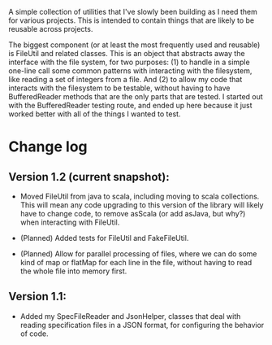 A simple collection of utilities that I've slowly been building as I need them for various
projects.  This is intended to contain things that are likely to be reusable across projects.

The biggest component (or at least the most frequently used and reusable) is FileUtil and related
classes.  This is an object that abstracts away the interface with the file system, for two
purposes: (1) to handle in a simple one-line call some common patterns with interacting with the
filesystem, like reading a set of integers from a file. And (2) to allow my code that interacts
with the filesystem to be testable, without having to have BufferedReader methods that are the
only parts that are tested.  I started out with the BufferedReader testing route, and ended up
here because it just worked better with all of the things I wanted to test.


# Change log

## Version 1.2 (current snapshot):

- Moved FileUtil from java to scala, including moving to scala collections.  This will mean any
  code upgrading to this version of the library will likely have to change code, to remove asScala
(or add asJava, but why?) when interacting with FileUtil.

- (Planned) Added tests for FileUtil and FakeFileUtil.

- (Planned) Allow for parallel processing of files, where we can do some kind of map or flatMap for
  each line in the file, without having to read the whole file into memory first.

## Version 1.1:

- Added my SpecFileReader and JsonHelper, classes that deal with reading specification files in a
  JSON format, for configuring the behavior of code.
